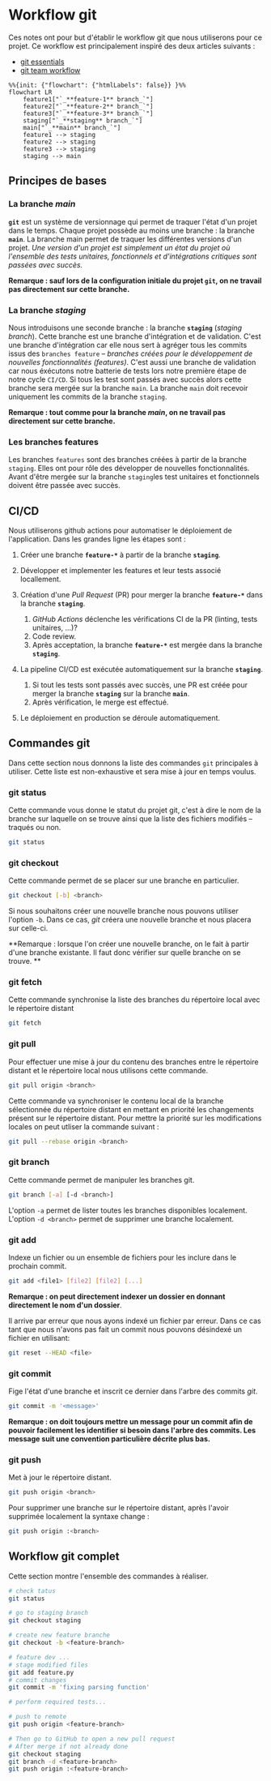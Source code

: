 # Workflow git

Ces notes ont pour but d'établir le workflow git que nous utiliserons pour ce projet. Ce workflow est principalement inspiré des deux articles suivants :

* [git essentials](https://www.robinwieruch.de/git-essential-commands/)
* [git team workflow](https://www.robinwieruch.de/git-team-workflow/)

```mermaid
%%{init: {"flowchart": {"htmlLabels": false}} }%%
flowchart LR
    feature1["`_**feature-1** branch_`"]
    feature2["`_**feature-2** branch_`"]
    feature3["`_**feature-3** branch_`"]
    staging["`_**staging** branch_`"]
    main["`_**main** branch_`"]
    feature1 --> staging
    feature2 --> staging
    feature3 --> staging
    staging --> main
```



## Principes de bases

### La branche *main*

**`git`** est un système de versionnage qui permet de traquer l'état d'un projet dans le temps. Chaque projet possède au moins une branche : la branche **`main`**. La branche main permet de traquer les différentes versions d'un projet. *Une version d'un projet est simplement un état du projet où l'ensemble des tests unitaires, fonctionnels et d'intégrations critiques sont passées avec succès.* 

**Remarque : sauf lors de la configuration initiale du projet `git`, on ne travail pas directement sur cette branche.**

### La branche *staging*

Nous introduisons une seconde branche : la branche **`staging`** (*staging branch*). Cette branche  est une branche d'intégration et de validation. C'est une branche d'intégration car elle nous sert à agréger tous les commits issus des `branches feature` – *branches créées pour le développement de nouvelles fonctionnalités (features)*. C'est aussi une branche de validation car nous éxécutons notre batterie de tests lors notre première étape de notre cycle `CI/CD`. Si tous les test sont passés avec succès alors cette branche sera mergée sur la branche `main`.  La branche `main` doit recevoir uniquement les commits de la branche `staging`.

**Remarque : tout comme pour la branche *main*, on ne travail pas directement sur cette branche.** 

### Les branches features

Les branches `features` sont des branches créées à partir de la branche `staging`. Elles ont pour rôle des développer de nouvelles fonctionnalités. Avant d'être mergée sur la branche `staging`les test unitaires et fonctionnels doivent être passée avec succès.

## CI/CD

Nous utiliserons github actions pour automatiser le déploiement de l'application. Dans les grandes ligne les étapes sont :

1. Créer une branche **`feature-*`** à partir de la branche **`staging`**.

2. Développer et implementer les features et leur tests associé locallement.

3. Création d'une _Pull Request_ (PR) pour merger la branche **`feature-*`** dans la branche **`staging`**.

   1. _GitHub Actions_ déclenche les vérifications CI de la PR (linting, tests unitaires, ...)?
   2. Code review. 
   3. Après acceptation, la branche **`feature-*`** est mergée dans la branche **`staging`**.

4. La pipeline CI/CD est exécutée automatiquement sur la branche **`staging`**.

   1. Si tout les tests sont passés avec succès, une PR  est créée pour merger la branche **`staging`** sur la branche **`main`**.
   2. Après vérification, le merge est effectué.

5. Le déploiement en production se déroule automatiquement.

## Commandes git

Dans cette section nous donnons la liste des commandes `git` principales à utiliser. Cette liste est non-exhaustive et sera mise à jour en temps voulus.

### git status

Cette commande vous donne le statut du projet git, c'est à dire le nom de la branche sur laquelle on se trouve ainsi que la liste des fichiers modifiés – traqués ou non.
```bash
git status
```



### git checkout

Cette commande permet de se placer sur une branche en particulier.

```bash
git checkout [-b] <branch>
```

Si nous souhaitons créer une nouvelle branche nous pouvons utiliser l'option `-b`. Dans ce cas, _git_ créera une nouvelle branche et nous placera sur celle-ci. 

**Remarque : lorsque l'on créer une nouvelle branche, on le fait à partir d'une branche existante. Il faut donc vérifier sur quelle branche on se trouve. **   

### git fetch 

Cette commande synchronise la liste des branches du répertoire local avec le répertoire distant  

```bash
git fetch
```

### git pull

Pour effectuer une mise à jour du contenu des branches entre le répertoire distant et le répertoire local nous utilisons cette commande.

```bash
git pull origin <branch>
```

Cette commande va synchroniser le contenu local de la branche sélectionnée du répertoire distant en mettant en priorité les changements présent sur le répertoire distant. Pour mettre la priorité sur les modifications locales on peut utliser la commande suivant :

```bash
git pull --rebase origin <branch>
```

### git branch

Cette commande permet de manipuler les branches git.

```bash
git branch [-a] [-d <branch>] 
```

L'option `-a` permet de lister toutes les branches disponibles localement. L'option `-d <branch>` permet de supprimer une branche localement.

### git add

Indexe un fichier ou un ensemble de fichiers pour les inclure dans le prochain commit.

```bash
git add <file1> [file2] [file2] [...]
```

**Remarque : on peut directement indexer un dossier en donnant directement le nom d'un dossier**.

Il arrive par erreur que nous ayons indexé un fichier par erreur. Dans ce cas tant que nous n'avons pas fait un commit nous pouvons désindexé un fichier en utilisant:

```bash
git reset --HEAD <file>
```

### git commit

Fige l'état d'une branche et inscrit ce dernier dans l'arbre des commits _git_.

```bash
git commit -m '<message>'
```

**Remarque : on doit toujours mettre un message pour un commit afin de pouvoir facilement les identifier si besoin dans l'arbre des commits. Les message suit une convention particulière décrite plus bas.**

### git push

Met à jour le répertoire distant.

```bash
git push origin <branch>  
```

Pour supprimer une branche sur le répertoire distant, après l'avoir supprimée localement la syntaxe change :
```bash
git push origin :<branch>
```

## Workflow git complet

Cette section montre l'ensemble des commandes à réaliser.

```bash
# check tatus
git status

# go to staging branch
git checkout staging

# create new feature branche
git checkout -b <feature-branch>

# feature dev ...
# stage modified files
git add feature.py
# commit changes
git commit -m 'fixing parsing function'

# perform required tests...

# push to remote
git push origin <feature-branch>

# Then go to GitHub to open a new pull request
# After merge if not already done
git checkout staging
git branch -d <feature-branch>
git push origin :<feature-branch>
```

